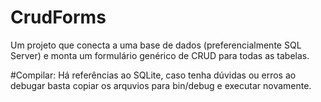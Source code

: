 # CrudForms
Um projeto que conecta a uma base de dados (preferencialmente SQL Server) e monta um formulário genérico de CRUD para todas as tabelas.

#Compilar:
Há referências ao SQLite, caso tenha dúvidas ou erros ao debugar basta copiar os arquvios para bin/debug e executar novamente.
